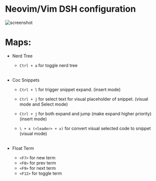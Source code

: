 # Neovim/Vim DSH configuration
![screenshot](https://user-images.githubusercontent.com/47615360/169710094-22617595-ee94-41af-a562-2815fb3ec1a0.png)

# Maps:
- Nerd Tree
  - `Ctrl + a` for toggle nerd tree
<br><br>
- Coc Snippets
  - `Ctrl + l` for trigger snippet expand. (insert mode)

  - `Ctrl + j` for select text for visual placeholder of snippet. (visual mode and Select mode)

  - `Ctrl + j` for both expand and jump (make expand higher priority) (insert mode)

  - `\ + x (<leader> + x)` for convert visual selected code to snippet (visual mode)<br><br>

- Float Term
  - `<F7>` for new term
  - `<F8>` for prev term
  - `<F9>` for next term
  - `<F12>` for toggle term